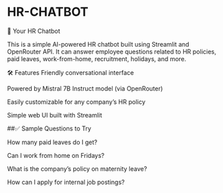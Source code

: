 # HR-CHATBOT

🤖 Your HR Chatbot

This is a simple AI-powered HR chatbot built using Streamlit and OpenRouter API. It can answer employee questions related to HR policies, paid leaves, work-from-home, recruitment, holidays, and more.

🛠️ Features
Friendly conversational interface

Powered by Mistral 7B Instruct model (via OpenRouter)

Easily customizable for any company’s HR policy

Simple web UI built with Streamlit

##✅ Sample Questions to Try

How many paid leaves do I get?

Can I work from home on Fridays?

What is the company’s policy on maternity leave?

How can I apply for internal job postings?
